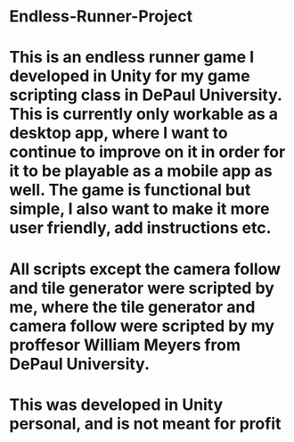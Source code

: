 # Endless-Runner-Project
# This is an endless runner game I developed in Unity for my game scripting class in DePaul University. This is currently only workable as a desktop app, where I want to continue to improve on it in order for it to be playable as a mobile app as well. The game is functional but simple, I also want to make it more user friendly, add instructions etc. 
# All scripts except the camera follow and tile generator were scripted by me, where the tile generator and camera follow were scripted by my proffesor William Meyers from DePaul University.
# This was developed in Unity personal, and is not meant for profit

